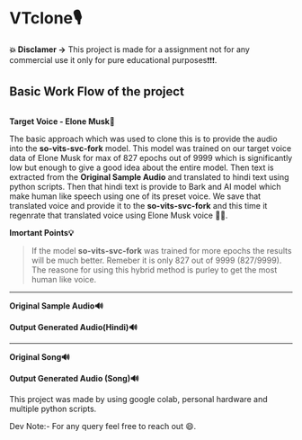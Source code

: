 # **VTclone🎙**

**💥 Disclamer ->** This project is made for a assignment  not for any commercial use it only for pure educational purposes❗❗❗.

## **Basic Work Flow of the project** 

<a href="#"><img width="100%" height="./mda/Screenshot_1.png" height="175px"/></a>

**Target Voice - Elone Musk🎤**


The basic approach which was used to clone this is to provide the audio into the **so-vits-svc-fork** model. This model was trained on our target voice data of Elone Musk for max of 827 epochs out of 9999 which is significantly low but enough to give a good idea about the entire model. Then text is extracted from the  **Original Sample Audio** and translated to hindi text using python scripts. Then that hindi text is provide to Bark and AI model which make human like speech using one of its preset voice. We save that translated voice and provide it to the **so-vits-svc-fork** and this time it regenrate that translated voice using Elone Musk voice 🎉🎉.





**Imortant Points💡**

> If the model **so-vits-svc-fork**  was trained for more epochs the results will be much better. Remeber it is only 827 out of 9999 (827/9999).
> The reasone for using this hybrid method is purley to get the most human like voice. 

------------------------------------


**Original Sample Audio🔊**


**Output Generated Audio(Hindi)🔊**


-------------------------------------


**Original Song🔊**


**Output Generated Audio (Song)🔊**



This project was made by using google colab, personal hardware and multiple python scripts.

Dev Note:- For any query feel free to reach out 😄.
